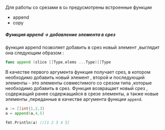 Для работы со срезами в `Go` предусмотрены встроенные функции 

- append
- copy

##### Функция append -> добавление элемента в срез

функция append позволяет добавить в срез новый элемент ,выглядит она следующим образом :

```go
func append (slice []Type,elems ...Type)[]Type
```

В качестве первого аргумента функция получает срез, в котором необходимо добавить новый элемент , второй и последующий элементы - это элементы совместимого со срезом типа ,которые необходимо добавить в срез. Функция возвращает новый срез , содержащий ранее содержащийся в срезе элементы, а также новые элементы ,переданные в качестве аргумента функции `append`. 

```go
a := []int{1,2,3}
a = append(a,4,5)

fmt.Println(a) //[1 2 3 4 5]
```
